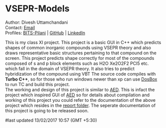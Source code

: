 # VSEPR-Models
Author: Divesh Uttamchandani    
Contact: [Email](mailto:diveshuttamchandani@gmail.com)  
Profiles: 
[BITS-Pilani](http://www.bits-pilani.ac.in/spp/f2016045) | [GitHub](https://github.com/diveshuttam) | [LinkedIn](https://www.linkedin.com/in/diveshuttam/) 

This is my class XI project.
This project is a basic GUI in C++ which predicts shapes of common inorganic compounds using VSEPR theory and also draws representative basic structures pertaining to that compound on the screen. 
This project predicts shape correctly for most of the compounds composed of s and p block elements such as H2O Xe2O2F2 PCl5 etc. which fall in the domain of VSEPR theory. It also tries to predict hybridization of the compound using VBT
The source code compiles with **Turbo C++**, so for those who run windows newer than xp can use [DosBox](http://www.dosbox.com/) to run TC and build this project.  
The working and design of this project is similar to [AED](https://github.com/diveshuttam/AED). This is infact the project which inspired GUI of [AED](https://github.com/diveshuttam/AED) so for details about compilation and working of this project you could refer to the documentation of the above project which resides in the [report folder](https://github.com/diveshuttam/AED/tree/master/REPORT). The seperate documentation of this project is going to be released soon.

#last updated 13/02/2017 10:57 (GMT +5:30)
